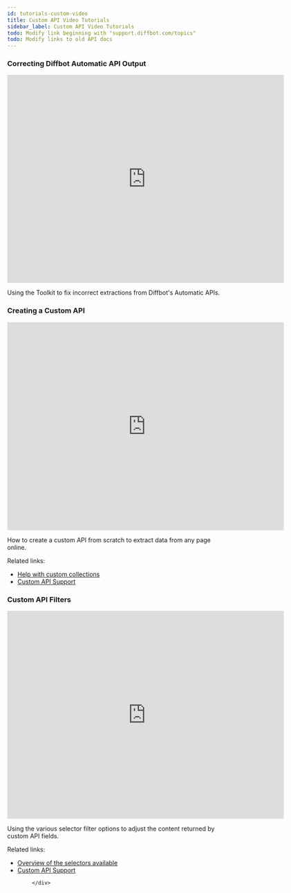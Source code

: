 ```yaml
---
id: tutorials-custom-video
title: Custom API Video Tutorials
sidebar_label: Custom API Video Tutorials
todo: Modify link beginning with "support.diffbot.com/topics"
todo: Modify links to old API docs
---
```


<div id="docBody">
            <h3>Correcting Diffbot Automatic API Output</h3>
<iframe width="640" height="480" src="https://www.youtube.com/embed/QfRyqSt5ngc?rel=0&amp;showinfo=0" frameborder="0" allowfullscreen></iframe>
<p>Using the Toolkit to fix incorrect extractions from Diffbot's Automatic APIs.</p>

<h3>Creating a Custom API</h3>
<iframe width="640" height="480" src="https://www.youtube.com/embed/VNv3EZEUgok?rel=0&amp;showinfo=0" frameborder="0" allowfullscreen></iframe>
<p>How to create a custom API from scratch to extract data from any page online.</p>
<p>Related links:</p>
<ul>
  <li><a href="tutorials-custom-collections">Help with custom collections</a></li>
  <li><a href="http://support.diffbot.com/topics/apitoolkit/">Custom API Support</a></li>
</ul>
<h3>Custom API Filters</h3>
<iframe width="640" height="480" src="https://www.youtube.com/embed/LFeFT5kWSSI?rel=0&amp;showinfo=0" frameborder="0" allowfullscreen></iframe>
<p>Using the various selector filter options to adjust the content returned by custom API fields.</p>
<p>Related links:</p>
<ul>
  <li><a href="api-selectors-filters">Overview of the selectors available</a></li>
  <li><a href="http://support.diffbot.com/topics/apitoolkit/">Custom API Support</a></li>
</ul>

            </div>